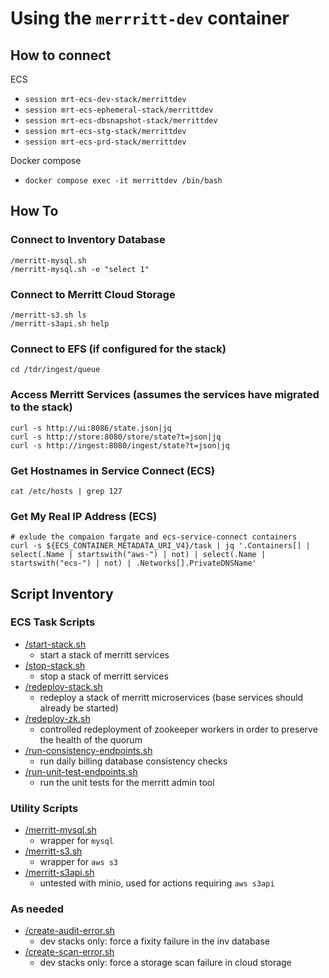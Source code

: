 # Using the `merrritt-dev` container

## How to connect

ECS
- `session mrt-ecs-dev-stack/merrittdev`
- `session mrt-ecs-ephemeral-stack/merrittdev`
- `session mrt-ecs-dbsnapshot-stack/merrittdev`
- `session mrt-ecs-stg-stack/merrittdev`
- `session mrt-ecs-prd-stack/merrittdev`

Docker compose
- `docker compose exec -it merrittdev /bin/bash`

## How To

### Connect to Inventory Database

```
/merritt-mysql.sh 
/merritt-mysql.sh -e "select 1"
```

### Connect to Merritt Cloud Storage

```
/merritt-s3.sh ls
/merritt-s3api.sh help
```

### Connect to EFS (if configured for the stack)

```
cd /tdr/ingest/queue
```

### Access Merritt Services (assumes the services have migrated to the stack)

```
curl -s http://ui:8086/state.json|jq
curl -s http://store:8080/store/state?t=json|jq
curl -s http://ingest:8080/ingest/state?t=json|jq
```

### Get Hostnames in Service Connect (ECS)

```
cat /etc/hosts | grep 127
```

### Get My Real IP Address (ECS)

```
# exlude the compaion fargate and ecs-service-connect containers
curl -s ${ECS_CONTAINER_METADATA_URI_V4}/task | jq '.Containers[] | select(.Name | startswith("aws-") | not) | select(.Name | startswith("ecs-") | not) | .Networks[].PrivateDNSName'
```

## Script Inventory

### ECS Task Scripts
- [/start-stack.sh](scripts/start-stack.sh)
  - start a stack of merritt services
- [/stop-stack.sh](scripts/stop-stack.sh)
  - stop a stack of merritt services
- [/redeploy-stack.sh](scripts/redeploy-stack.sh)
  - redeploy a stack of merritt microservices (base services should already be started)
- [/redeploy-zk.sh](scripts/redeploy-zk.sh)
  - controlled redeployment of zookeeper workers in order to preserve the health of the quorum
- [/run-consistency-endpoints.sh](scripts/run-consistency-endpoints.sh)
  - run daily billing database consistency checks
- [/run-unit-test-endpoints.sh](scripts/run-unit-test-endpoints.sh)
  - run the unit tests for the merritt admin tool

### Utility Scripts
- [/merritt-mysql.sh](scripts/merritt-mysql.sh)
  - wrapper for `mysql`
- [/merritt-s3.sh](scripts/merritt-s3.sh)
  - wrapper for `aws s3`
- [/merritt-s3api.sh](scripts/merritt-s3api.sh)
  - untested with minio, used for actions requiring `aws s3api`

### As needed
- [/create-audit-error.sh](scripts/create-audit-error.sh)
  - dev stacks only: force a fixity failure in the inv database
- [/create-scan-error.sh](scripts/create-scan-error.sh)
  - dev stacks only: force a storage scan failure in cloud storage